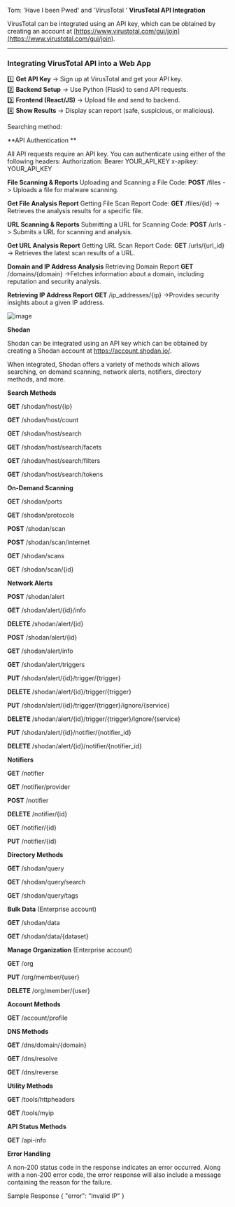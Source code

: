 Tom: 'Have I been Pwed' and 'VirusTotal '
**VirusTotal API Integration**


VirusTotal can be integrated using an API key, which can be obtained by creating an account at [https://www.virustotal.com/gui/join](https://www.virustotal.com/gui/join).

---

### **Integrating VirusTotal API into a Web App**

1️⃣ **Get API Key** → Sign up at VirusTotal and get your API key.  
2️⃣ **Backend Setup** → Use Python (Flask) to send API requests.  
3️⃣ **Frontend (React/JS)** → Upload file and send to backend.  
4️⃣ **Show Results** → Display scan report (safe, suspicious, or malicious).  


Searching method:

**API Authentication **

All API requests require an API key. You can authenticate using either of the following headers:
    Authorization: Bearer YOUR_API_KEY
    x-apikey: YOUR_API_KEY

 **File Scanning & Reports**
    Uploading and Scanning a File Code:
    **POST** /files
    -> Uploads a file for malware scanning.
    
**Get File Analysis Report**
    Getting File Scan Report Code:
    **GET** /files/{id}
    -> Retrieves the analysis results for a specific file.

**URL Scanning & Reports**
    Submitting a URL for Scanning Code:
    **POST** /urls
    -> Submits a URL for scanning and analysis.

**Get URL Analysis Report**
    Getting URL Scan Report Code:
    **GET** /urls/{url_id}
    -> Retrieves the latest scan results of a URL.

**Domain and IP Address Analysis**
    Retrieving Domain Report
    **GET** /domains/{domain}
    ->Fetches information about a domain, including reputation and security analysis.

**Retrieving IP Address Report**
    **GET** /ip_addresses/{ip}
    ->Provides security insights about a given IP address.


![image](https://github.com/user-attachments/assets/d19f96c2-a4db-436e-8ba7-60bd30f13716)











**Shodan**

Shodan can be integrated using an API key which can be obtained by creating a Shodan account at https://account.shodan.io/.

When integrated, Shodan offers a variety of methods which allows searching, on demand scanning, network alerts, notifiers, directory methods, and more.


**Search Methods**

**GET** /shodan/host/{ip}

**GET** /shodan/host/count

**GET** /shodan/host/search

**GET** /shodan/host/search/facets

**GET** /shodan/host/search/filters

**GET** /shodan/host/search/tokens


**On-Demand Scanning**

**GET** /shodan/ports

**GET** /shodan/protocols

**POST** /shodan/scan

**POST** /shodan/scan/internet

**GET** /shodan/scans

**GET** /shodan/scan/{id}


**Network Alerts**

**POST** /shodan/alert

**GET** /shodan/alert/{id}/info

**DELETE** /shodan/alert/{id}

**POST** /shodan/alert/{id}

**GET** /shodan/alert/info

**GET** /shodan/alert/triggers

**PUT** /shodan/alert/{id}/trigger/{trigger}

**DELETE** /shodan/alert/{id}/trigger/{trigger}

**PUT** /shodan/alert/{id}/trigger/{trigger}/ignore/{service}

**DELETE** /shodan/alert/{id}/trigger/{trigger}/ignore/{service}

**PUT** /shodan/alert/{id}/notifier/{notifier_id}

**DELETE** /shodan/alert/{id}/notifier/{notifier_id}

**Notifiers**

**GET** /notifier

**GET** /notifier/provider

**POST** /notifier

**DELETE** /notifier/{id}

**GET** /notifier/{id}

**PUT** /notifier/{id}


**Directory Methods**

**GET** /shodan/query

**GET** /shodan/query/search

**GET** /shodan/query/tags


**Bulk Data**  (Enterprise account)

**GET** /shodan/data

**GET** /shodan/data/{dataset}


**Manage Organization** (Enterprise account)

**GET** /org

**PUT** /org/member/{user}

**DELETE** /org/member/{user}


**Account Methods**

**GET** /account/profile


**DNS Methods**

**GET** /dns/domain/{domain}

**GET** /dns/resolve

**GET** /dns/reverse


**Utility Methods**

**GET** /tools/httpheaders

**GET** /tools/myip


**API Status Methods**

**GET** /api-info


**Error Handling**

A non-200 status code in the response indicates an error occurred. Along with a non-200 error code, the error response will also include a message containing the reason for the failure.

Sample Response
{
    "error": "Invalid IP"
}
